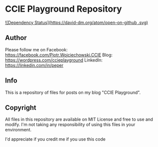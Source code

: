 # CCIE Playground Repository
[![Dependency Status](https://david-dm.org/atom/open-on-github
.svg)](https://david-dm.org/atom/open-on-github)

## Author

Please follow me on
Facebook: https://facebook.com/Piotr.Wojciechowski.CCIE
Blog: https://wordpress.com/ccieplayground
LinkedIn: https://linkedin.com/in/peper

## Info

This is a repository of files for posts on my blog "CCIE Playground". 

## Copyright

All files in this repository are available on MIT License and free to use and modify. I'm not taking any responsibility of using this files in your environment.

I'd appreciate if you credit me if you use this code

